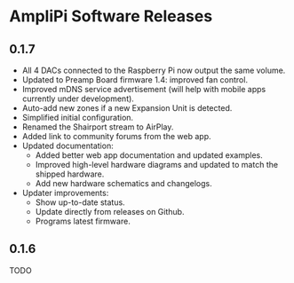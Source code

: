 # AmpliPi Software Releases

## 0.1.7

* All 4 DACs connected to the Raspberry Pi now output the same volume.
* Updated to Preamp Board firmware 1.4: improved fan control.
* Improved mDNS service advertisement (will help with mobile apps currently under development).
* Auto-add new zones if a new Expansion Unit is detected.
* Simplified initial configuration.
* Renamed the Shairport stream to AirPlay.
* Added link to community forums from the web app.
* Updated documentation:
  * Added better web app documentation and updated examples.
  * Improved high-level hardware diagrams and updated to match the shipped hardware.
  * Add new hardware schematics and changelogs.
* Updater improvements:
  * Show up-to-date status.
  * Update directly from releases on Github.
  * Programs latest firmware.

## 0.1.6
TODO
